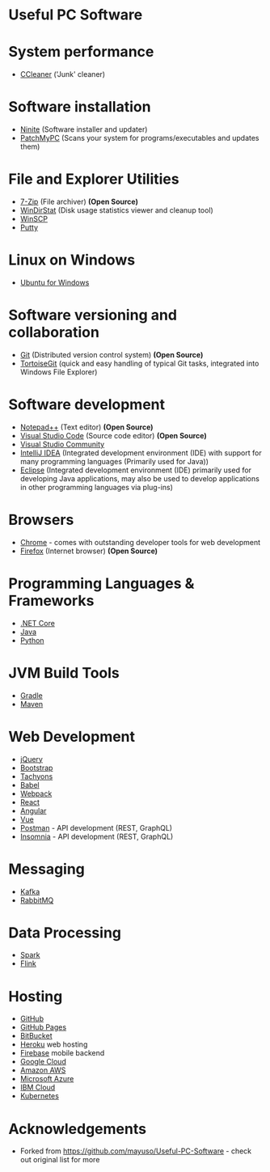 # Useful PC Software

# System performance

* [CCleaner](https://www.piriform.com/ccleaner/download) ('Junk' cleaner)

# Software installation

* [Ninite](https://ninite.com/) (Software installer and updater)
* [PatchMyPC](https://patchmypc.net/) (Scans your system for programs/executables and updates them)
 
# File and Explorer Utilities

* [7-Zip](http://www.7-zip.org/download.html) (File archiver) **(Open Source)**
* [WinDirStat](https://windirstat.net/) (Disk usage statistics viewer and cleanup tool)
* [WinSCP](https://winscp.net/eng/download.php)
* [Putty](https://www.putty.org/)

# Linux on Windows

* [Ubuntu for Windows](https://www.microsoft.com/en-us/p/ubuntu/9nblggh4msv6)

# Software versioning and collaboration

* [Git](https://git-scm.com/) (Distributed version control system) **(Open Source)**
* [TortoiseGit](https://tortoisegit.org/download/) (quick and easy handling of typical Git tasks, integrated into Windows File Explorer)

# Software development 

* [Notepad++](https://notepad-plus-plus.org/) (Text editor) **(Open Source)**
* [Visual Studio Code](https://code.visualstudio.com) (Source code editor) **(Open Source)**
* [Visual Studio Community](https://www.visualstudio.com/vs/community/)
* [IntelliJ IDEA](https://www.jetbrains.com/idea/) (Integrated development environment (IDE) with support for many programming languages (Primarily used for Java))
* [Eclipse](https://www.eclipse.org/) (Integrated development environment (IDE) primarily used for developing Java applications, may also be used to develop applications in other programming languages via plug-ins)

# Browsers

* [Chrome](https://www.google.com/chrome/) - comes with outstanding developer tools for web development
* [Firefox](https://www.mozilla.org/en-US/firefox/new/) (Internet browser) **(Open Source)**  

# Programming Languages & Frameworks

* [.NET Core](https://www.microsoft.com/net/download)
* [Java](http://www.oracle.com/technetwork/java/javase/downloads/index.html)
* [Python](https://www.python.org/)

# JVM Build Tools

* [Gradle](https://gradle.org/)
* [Maven](https://maven.apache.org/)

# Web Development

* [jQuery](https://code.jquery.com/)
* [Bootstrap](https://getbootstrap.com/)
* [Tachyons](https://tachyons.io/)
* [Babel](https://babeljs.io/)
* [Webpack](https://webpack.js.org/)
* [React](https://reactjs.org/)
* [Angular](https://angular.io/)
* [Vue](https://vuejs.org/)
* [Postman](https://www.getpostman.com/) - API development (REST, GraphQL)
* [Insomnia](https://insomnia.rest/) - API development (REST, GraphQL)

# Messaging

* [Kafka](https://kafka.apache.org/)
* [RabbitMQ](https://www.rabbitmq.com/)

# Data Processing

* [Spark](https://spark.apache.org/)
* [Flink](https://flink.apache.org/)

# Hosting

* [GitHub](https://github.com/)
* [GitHub Pages](https://pages.github.com/)
* [BitBucket](https://bitbucket.org/)
* [Heroku](https://www.heroku.com/) web hosting
* [Firebase](https://firebase.google.com/) mobile backend
* [Google Cloud](https://cloud.google.com)
* [Amazon AWS](https://aws.amazon.com)
* [Microsoft Azure](https://azure.microsoft.com)
* [IBM Cloud](https://www.ibm.com/cloud-computing/your-cloud/)
* [Kubernetes](https://kubernetes.io/)

# Acknowledgements

* Forked from <https://github.com/mayuso/Useful-PC-Software> - check out original list for more


